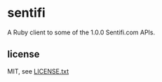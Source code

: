 
# sentifi

A Ruby client to some of the 1.0.0 Sentifi.com APIs.

## license

MIT, see [LICENSE.txt](LICENSE.txt)

